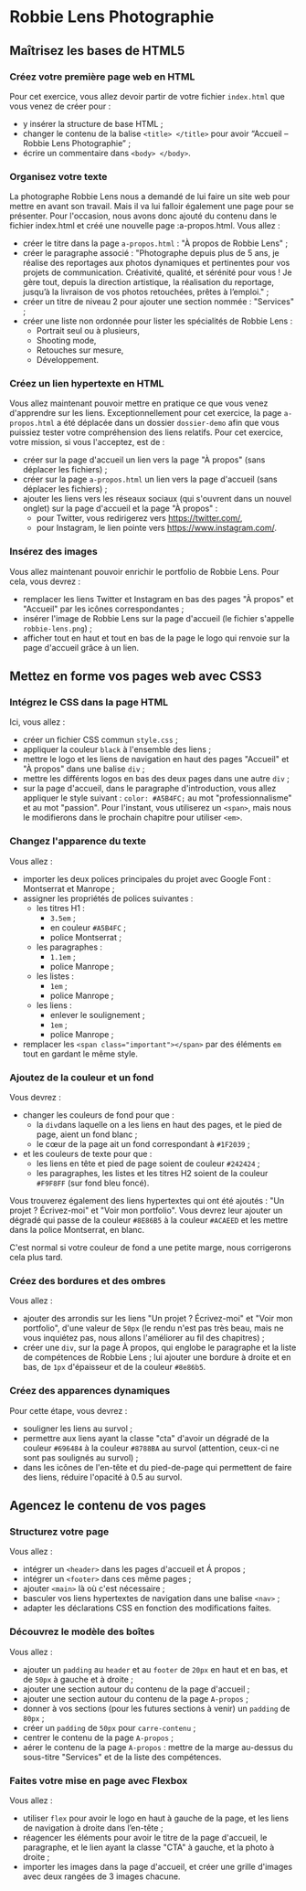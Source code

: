 # Robbie Lens Photographie

## Maîtrisez les bases de HTML5

### Créez votre première page web en HTML

Pour cet exercice, vous allez devoir partir de votre fichier `index.html` que vous venez de créer pour :

- y insérer la structure de base HTML ;
- changer le contenu de la balise `<title> </title>` pour avoir “Accueil – Robbie Lens Photographie” ;
- écrire un commentaire dans `<body> </body>`.

### Organisez votre texte

La photographe Robbie Lens nous a demandé de lui faire un site web pour mettre en avant son travail. Mais il va lui falloir également une page pour se présenter. Pour l'occasion, nous avons donc ajouté du contenu dans le fichier index.html et créé une nouvelle page :a-propos.html.
Vous allez :

- créer le titre dans la page `a-propos.html` : "À propos de Robbie Lens" ;
- créer le paragraphe associé : "Photographe depuis plus de 5 ans, je réalise des reportages aux photos dynamiques et pertinentes pour vos projets de communication. Créativité, qualité, et sérénité pour vous ! Je gère tout, depuis la direction artistique, la réalisation du reportage, jusqu’à la livraison de vos photos retouchées, prêtes à l’emploi." ;
- créer un titre de niveau 2 pour ajouter une section nommée : "Services" ;
- créer une liste non ordonnée pour lister les spécialités de Robbie Lens :
  - Portrait seul ou à plusieurs,
  - Shooting mode,
  - Retouches sur mesure,
  - Développement.

### Créez un lien hypertexte en HTML

Vous allez maintenant pouvoir mettre en pratique ce que vous venez d'apprendre sur les liens. Exceptionnellement pour cet exercice, la page `a-propos.html` a été déplacée dans un dossier `dossier-demo` afin que vous puissiez tester votre compréhension des liens relatifs.
Pour cet exercice, votre mission, si vous l'acceptez, est de :

- créer sur la page d'accueil un lien vers la page "À propos" (sans déplacer les fichiers) ;
- créer sur la page `a-propos.html` un lien vers la page d'accueil (sans déplacer les fichiers) ;
- ajouter les liens vers les réseaux sociaux (qui s'ouvrent dans un nouvel onglet) sur la page d'accueil et la page "À propos" :
  - pour Twitter, vous redirigerez vers <https://twitter.com/>,
  - pour Instagram, le lien pointe vers <https://www.instagram.com/>.

### Insérez des images

Vous allez maintenant pouvoir enrichir le portfolio de Robbie Lens. Pour cela, vous devrez :

- remplacer les liens Twitter et Instagram en bas des pages "À propos" et "Accueil" par les icônes correspondantes ;
- insérer l'image de Robbie Lens sur la page d'accueil (le fichier s'appelle `robbie-lens.png`) ;
- afficher tout en haut et tout en bas de la page le logo qui renvoie sur la page d'accueil grâce à un lien.

## Mettez en forme vos pages web avec CSS3

### Intégrez le CSS dans la page HTML

Ici, vous allez :

- créer un fichier CSS commun `style.css` ;
- appliquer la couleur `black` à l'ensemble des liens ;
- mettre le logo et les liens de navigation en haut des pages "Accueil" et "À propos" dans une balise `div` ;
- mettre les différents logos en bas des deux pages dans une autre `div` ;
- sur la page d'accueil, dans le paragraphe d'introduction, vous allez appliquer le style suivant : `color: #A5B4FC;` au mot "professionnalisme" et au mot "passion". Pour l'instant, vous utiliserez un `<span>`, mais nous le modifierons dans le prochain chapitre pour utiliser `<em>`.

### Changez l'apparence du texte

Vous allez :

- importer les deux polices principales du projet avec Google Font : Montserrat et Manrope ;
- assigner les propriétés de polices suivantes :
  - les titres H1 :
    - `3.5em` ;
    - en couleur `#A5B4FC` ;
    - police Montserrat ;
  - les paragraphes :
    - `1.1em` ;
    - police Manrope ;
  - les listes :
    - `1em` ;
    - police Manrope ;
  - les liens :
    - enlever le soulignement ;
    - `1em` ;
    - police Manrope ;
- remplacer les `<span class="important"></span>` par des éléments `em` tout en gardant le même style.

### Ajoutez de la couleur et un fond

Vous devrez :

- changer les couleurs de fond pour que :
  - la `div`dans laquelle on a les liens en haut des pages, et le pied de page, aient un fond blanc ;
  - le cœur de la page ait un fond correspondant à `#1F2039` ;
- et les couleurs de texte pour que :
  - les liens en tête et pied de page soient de couleur `#242424` ;
  - les paragraphes, les listes et les titres H2 soient de la couleur `#F9F8FF` (sur fond bleu foncé).

Vous trouverez également des liens hypertextes qui ont été ajoutés : "Un projet ? Écrivez-moi" et "Voir mon portfolio". Vous devrez leur ajouter un dégradé qui passe de la couleur `#8E86B5` à la couleur `#ACAEED` et les mettre dans la police Montserrat, en blanc.

C'est normal si votre couleur de fond a une petite marge, nous corrigerons cela plus tard.

### Créez des bordures et des ombres

Vous allez :

- ajouter des arrondis sur les liens "Un projet ? Écrivez-moi" et "Voir mon portfolio", d'une valeur de `50px` (le rendu n'est pas très beau, mais ne vous inquiétez pas, nous allons l'améliorer au fil des chapitres) ;
- créer une `div`, sur la page À propos, qui englobe le paragraphe et la liste de compétences de Robbie Lens ; lui ajouter une bordure à droite et en bas, de `1px` d'épaisseur et de la couleur `#8e86b5`.

### Créez des apparences dynamiques

Pour cette étape, vous devrez :

- souligner les liens au survol ;
- permettre aux liens ayant la classe "cta" d'avoir un dégradé de la couleur `#696484` à la couleur `#8788BA` au survol (attention, ceux-ci ne sont pas soulignés au survol) ;
- dans les icônes de l'en-tête et du pied-de-page qui permettent de faire des liens, réduire l'opacité à 0.5 au survol.

## Agencez le contenu de vos pages

### Structurez votre page

Vous allez :

- intégrer un `<header>` dans les pages d'accueil et Á propos ;
- intégrer un `<footer>` dans ces même pages ;
- ajouter `<main>` là où c'est nécessaire ;
- basculer vos liens hypertextes de navigation dans une balise `<nav>` ;
- adapter les déclarations CSS en fonction des modifications faites.

### Découvrez le modèle des boîtes

Vous allez :

- ajouter un `padding` au `header` et au `footer` de `20px` en haut et en bas, et de `50px` à gauche et à droite ;
- ajouter une section autour du contenu de la page d'accueil ;
- ajouter une section autour du contenu de la page `A-propos` ;
- donner à vos sections (pour les futures sections à venir) un `padding` de `80px` ;
- créer un `padding` de `50px` pour `carre-contenu` ;
- centrer le contenu de la page `A-propos` ;
- aérer le contenu de la page `A-propos` : mettre de la marge au-dessus du sous-titre "Services" et de la liste des compétences.

### Faites votre mise en page avec Flexbox

Vous allez :

- utiliser `flex` pour avoir le logo en haut à gauche de la page, et les liens de navigation à droite dans l’en-tête ;
- réagencer les éléments pour avoir le titre de la page d'accueil, le paragraphe, et le lien ayant la classe "CTA" à gauche, et la photo à droite ;
- importer les images dans la page d'accueil, et créer une grille d'images avec deux rangées de 3 images chacune.
